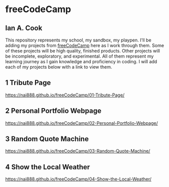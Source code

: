 # freeCodeCamp

## Ian A. Cook

This repository represents my school, my sandbox, my playpen. I'll be adding my projects from [freeCodeCamp](https://www.freecodecamp.com) here as I work through them. Some of these projects will be high quality, finished products. Other projects will be incomplete, exploratory, and experimental. All of them represent my learning journey as I gain knowledge and proficiency in coding. I will add each of my projects below with a link to view them.

## 1 Tribute Page

<https://nai888.github.io/freeCodeCamp/01-Tribute-Page/>

## 2 Personal Portfolio Webpage

<https://nai888.github.io/freeCodeCamp/02-Personal-Portfolio-Webpage/>

## 3 Random Quote Machine

<https://nai888.github.io/freeCodeCamp/03-Random-Quote-Machine/>

## 4 Show the Local Weather

<https://nai888.github.io/freeCodeCamp/04-Show-the-Local-Weather/>
